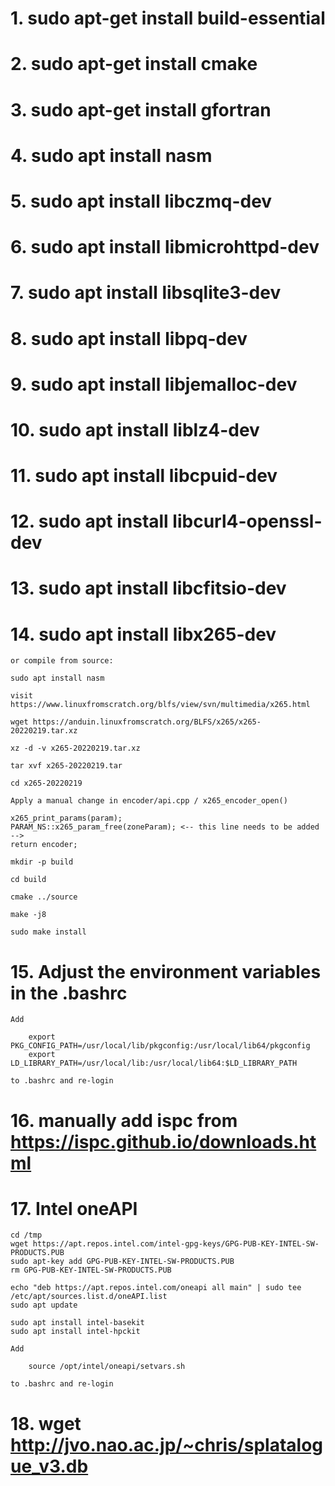 # 1. sudo apt-get install build-essential

# 2. sudo apt-get install cmake

# 3. sudo apt-get install gfortran

# 4. sudo apt install nasm

# 5. sudo apt install libczmq-dev

# 6. sudo apt install libmicrohttpd-dev

# 7. sudo apt install libsqlite3-dev

# 8. sudo apt install libpq-dev

# 9. sudo apt install libjemalloc-dev

# 10. sudo apt install liblz4-dev

# 11. sudo apt install libcpuid-dev

# 12. sudo apt install libcurl4-openssl-dev

# 13. sudo apt install libcfitsio-dev

# 14. sudo apt install libx265-dev

    or compile from source:

    sudo apt install nasm

    visit https://www.linuxfromscratch.org/blfs/view/svn/multimedia/x265.html

    wget https://anduin.linuxfromscratch.org/BLFS/x265/x265-20220219.tar.xz

    xz -d -v x265-20220219.tar.xz

    tar xvf x265-20220219.tar

    cd x265-20220219

    Apply a manual change in encoder/api.cpp / x265_encoder_open()

    x265_print_params(param);
    PARAM_NS::x265_param_free(zoneParam); <-- this line needs to be added -->
    return encoder;

    mkdir -p build

    cd build

    cmake ../source

    make -j8

    sudo make install

# 15. Adjust the environment variables in the .bashrc

    Add

        export PKG_CONFIG_PATH=/usr/local/lib/pkgconfig:/usr/local/lib64/pkgconfig
        export LD_LIBRARY_PATH=/usr/local/lib:/usr/local/lib64:$LD_LIBRARY_PATH

    to .bashrc and re-login

# 16. manually add ispc from https://ispc.github.io/downloads.html

# 17. Intel oneAPI

    cd /tmp
    wget https://apt.repos.intel.com/intel-gpg-keys/GPG-PUB-KEY-INTEL-SW-PRODUCTS.PUB
    sudo apt-key add GPG-PUB-KEY-INTEL-SW-PRODUCTS.PUB
    rm GPG-PUB-KEY-INTEL-SW-PRODUCTS.PUB

    echo "deb https://apt.repos.intel.com/oneapi all main" | sudo tee /etc/apt/sources.list.d/oneAPI.list
    sudo apt update

    sudo apt install intel-basekit
    sudo apt install intel-hpckit

    Add

        source /opt/intel/oneapi/setvars.sh

    to .bashrc and re-login

# 18. wget http://jvo.nao.ac.jp/~chris/splatalogue_v3.db

